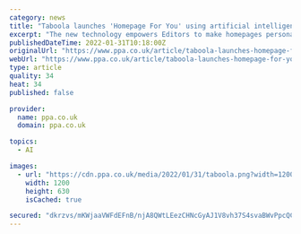 ```yaml
---
category: news
title: "Taboola launches 'Homepage For You' using artificial intelligence technology"
excerpt: "The new technology empowers Editors to make homepages personalised and engaging. Taboola continues to power recommendations for the open web, helping people discover things they may like announced a new milestone for its publisher platform that adds A."
publishedDateTime: 2022-01-31T10:18:00Z
originalUrl: "https://www.ppa.co.uk/article/taboola-launches-homepage-for-you-using-artificial-intelligence-technology"
webUrl: "https://www.ppa.co.uk/article/taboola-launches-homepage-for-you-using-artificial-intelligence-technology"
type: article
quality: 34
heat: 34
published: false

provider:
  name: ppa.co.uk
  domain: ppa.co.uk

topics:
  - AI

images:
  - url: "https://cdn.ppa.co.uk/media/2022/01/31/taboola.png?width=1200&height=630&resizeStyle=aspectfill"
    width: 1200
    height: 630
    isCached: true

secured: "dkrzvs/mKWjaaVWFdEFnB/njA8QWtLEezCHNcGyAJ1V8vh37S4svaBWvPpcQClOtvCkizLSG7VfX/ZbAGI1Xbv4+3vEmGS1nBRJLIDyQTk//N1636gOVtzlhr0bUe0ioQJ6tpK8SB3TSib/7HxMFcLn0pQfain4d3dlWDIOEkH6cSYXU8aLYH8Ap+eRbyQM5p4kgahI2QdpIPSHDt3x0pzlsN/4d+4nsymF4ZsbszsVdslApPyYbrBlR/rgZJsG4JaF8q05SsVHbLA8RulalBto5mfX1xc6qGng5gtwrbvZiXP0WjpOppB0+KVUC+QDOdkF9HpfqEP77fmyC4AWjUt1JPz0g6gK7RnfkOmTH/PY=;4Ia9e2XsBGsy5EBf2J/oog=="
---
```


